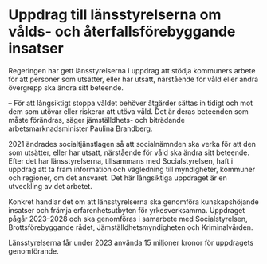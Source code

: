 # Uppdrag till länsstyrelserna om vålds- och återfallsförebyggande insatser

Regeringen har gett länsstyrelserna i uppdrag att stödja kommuners arbete för att personer som utsätter, eller har utsatt, närstående för våld eller andra övergrepp ska ändra sitt beteende.

– För att långsiktigt stoppa våldet behöver åtgärder sättas in tidigt och mot dem som utövar eller riskerar att utöva våld. Det är deras beteenden som måste förändras, säger jämställdhets- och biträdande arbetsmarknadsminister Paulina Brandberg.

2021 ändrades socialtjänstlagen så att socialnämnden ska verka för att den som utsätter, eller har utsatt, närstående för våld ska ändra sitt beteende. Efter det har länsstyrelserna, tillsammans med Socialstyrelsen, haft i uppdrag att ta fram information och vägledning till myndigheter, kommuner och regioner, om det ansvaret. Det här långsiktiga uppdraget är en utveckling av det arbetet.

Konkret handlar det om att länsstyrelserna ska genomföra kunskapshöjande insatser och främja erfarenhetsutbyten för yrkesverksamma. Uppdraget pågår 2023–2028 och ska genomföras i samarbete med Socialstyrelsen, Brottsförebyggande rådet, Jämställdhetsmyndigheten och Kriminalvården.

Länsstyrelserna får under 2023 använda 15 miljoner kronor för uppdragets genomförande.
